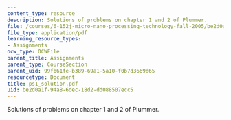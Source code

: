 ```yaml
---
content_type: resource
description: Solutions of problems on chapter 1 and 2 of Plummer.
file: /courses/6-152j-micro-nano-processing-technology-fall-2005/be2d0a1f94a86dec18d2dd088507ecc5_ps1_solution.pdf
file_type: application/pdf
learning_resource_types:
- Assignments
ocw_type: OCWFile
parent_title: Assignments
parent_type: CourseSection
parent_uid: 99fb61fe-b389-69a1-5a10-f0b7d3669d65
resourcetype: Document
title: ps1_solution.pdf
uid: be2d0a1f-94a8-6dec-18d2-dd088507ecc5
---
```

Solutions of problems on chapter 1 and 2 of Plummer.

